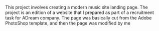 This project involves creating a modern music site landing page. The project is an edition of a website that I prepared as part of a recruitment task for ADream company. The page was basically cut from the Adobe PhotoShop template, and then the page was modified by me
